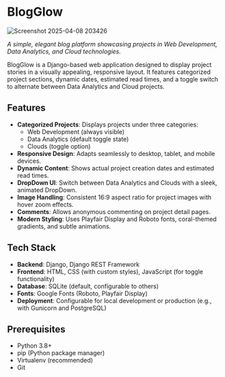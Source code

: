 # BlogGlow

![Screenshot 2025-04-08 203426](https://github.com/user-attachments/assets/21ed46f8-7069-4663-aa7f-e06cb78ffe42)

*A simple, elegant blog platform showcasing projects in Web Development, Data Analytics, and Cloud technologies.*

BlogGlow is a Django-based web application designed to display project stories in a visually appealing, responsive layout. It features categorized project sections, dynamic dates, estimated read times, and a toggle switch to alternate between Data Analytics and Cloud projects.

## Features
- **Categorized Projects**: Displays projects under three categories:
  - Web Development (always visible)
  - Data Analytics (default toggle state)
  - Clouds (toggle option)
- **Responsive Design**: Adapts seamlessly to desktop, tablet, and mobile devices.
- **Dynamic Content**: Shows actual project creation dates and estimated read times.
- **DropDown UI**: Switch between Data Analytics and Clouds with a sleek, animated DropDown.
- **Image Handling**: Consistent 16:9 aspect ratio for project images with hover zoom effects.
- **Comments**: Allows anonymous commenting on project detail pages.
- **Modern Styling**: Uses Playfair Display and Roboto fonts, coral-themed gradients, and subtle animations.

## Tech Stack
- **Backend**: Django, Django REST Framework
- **Frontend**: HTML, CSS (with custom styles), JavaScript (for toggle functionality)
- **Database**: SQLite (default, configurable to others)
- **Fonts**: Google Fonts (Roboto, Playfair Display)
- **Deployment**: Configurable for local development or production (e.g., with Gunicorn and PostgreSQL)

## Prerequisites
- Python 3.8+
- pip (Python package manager)
- Virtualenv (recommended)
- Git

